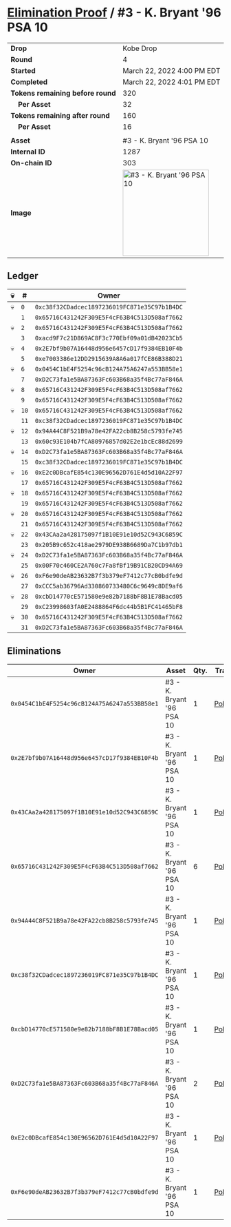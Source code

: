 # [Elimination Proof](./readme.md) / #3 - K. Bryant &#039;96 PSA 10

|||
|---|---|
| **Drop** | Kobe Drop |
| **Round** | 4 |
| **Started** | March 22, 2022 4:00 PM EDT |
| **Completed** | March 22, 2022 4:01 PM EDT |
| **Tokens remaining before round** | 320 |
| **&nbsp;&nbsp;&nbsp;&nbsp;Per Asset** | 32 |
| **Tokens remaining after round** | 160 |
| **&nbsp;&nbsp;&nbsp;&nbsp;Per Asset** | 16 |
| | |
| **Asset** | #3 - K. Bryant &#039;96 PSA 10 |
| **Internal ID** | 1287 |
| **On-chain ID** | 303 |
| **Image** | <img src="https://tcdn.blokpax.com/95d5aeda-851d-4670-9be1-5573b7d1caf2/8efb1a0349d2a2e1131a56a29659c6420adb5601b8e8e9d944c1e68ef2053b57.jpg" height="200" alt="#3 - K. Bryant &#039;96 PSA 10" /> |

## Ledger

| 💀 | # | Owner |
| --- | --- | --- |
| 💀 | `0` | `0xc38f32CDadcec1897236019FC871e35C97b1B4DC` |
|  | `1` | `0x65716C431242F309E5F4cF63B4C513D508af7662` |
| 💀 | `2` | `0x65716C431242F309E5F4cF63B4C513D508af7662` |
|  | `3` | `0xacd9F7c21D869AC8F3c770Ebf09a01dB42023Cb5` |
| 💀 | `4` | `0x2E7bf9b07A16448d956e6457cD17f9384EB10F4b` |
|  | `5` | `0xe7003386e12DD2915639A8A6a017fCE86B388D21` |
| 💀 | `6` | `0x0454C1bE4F5254c96cB124A75A6247a553BB58e1` |
|  | `7` | `0xD2C73fa1e5BA87363Fc603B68a35f4Bc77aF846A` |
| 💀 | `8` | `0x65716C431242F309E5F4cF63B4C513D508af7662` |
|  | `9` | `0x65716C431242F309E5F4cF63B4C513D508af7662` |
| 💀 | `10` | `0x65716C431242F309E5F4cF63B4C513D508af7662` |
|  | `11` | `0xc38f32CDadcec1897236019FC871e35C97b1B4DC` |
| 💀 | `12` | `0x94A44C8F521B9a78e42FA22cb8B258c5793fe745` |
|  | `13` | `0x60c93E104b7fCA80976857d02E2e1bcEc88d2699` |
| 💀 | `14` | `0xD2C73fa1e5BA87363Fc603B68a35f4Bc77aF846A` |
|  | `15` | `0xc38f32CDadcec1897236019FC871e35C97b1B4DC` |
| 💀 | `16` | `0xE2c0DBcafE854c130E96562D761E4d5d10A22F97` |
|  | `17` | `0x65716C431242F309E5F4cF63B4C513D508af7662` |
| 💀 | `18` | `0x65716C431242F309E5F4cF63B4C513D508af7662` |
|  | `19` | `0x65716C431242F309E5F4cF63B4C513D508af7662` |
| 💀 | `20` | `0x65716C431242F309E5F4cF63B4C513D508af7662` |
|  | `21` | `0x65716C431242F309E5F4cF63B4C513D508af7662` |
| 💀 | `22` | `0x43CAa2a428175097f1B10E91e10d52C943C6859C` |
|  | `23` | `0x205B9c652c418ae2979DE938B6689Da7C1b97db1` |
| 💀 | `24` | `0xD2C73fa1e5BA87363Fc603B68a35f4Bc77aF846A` |
|  | `25` | `0x00F70c460CE2A760c7Fa8fBf19B91CB20CD94A69` |
| 💀 | `26` | `0xF6e90deAB23632B7f3b379eF7412c77cB0bdfe9d` |
|  | `27` | `0xCCC5ab36796Ad330860733480C6c9649c8DE9af6` |
| 💀 | `28` | `0xcbD14770cE571580e9e82b7188bF8B1E78Bacd05` |
|  | `29` | `0xC23998603fA0E2488864F6dc44b5B1FC41465bF8` |
| 💀 | `30` | `0x65716C431242F309E5F4cF63B4C513D508af7662` |
|  | `31` | `0xD2C73fa1e5BA87363Fc603B68a35f4Bc77aF846A` |


## Eliminations

| Owner | Asset | Qty. | Transaction |
| --- | --- | --- | --- |
| `0x0454C1bE4F5254c96cB124A75A6247a553BB58e1` | #3 - K. Bryant '96 PSA 10 | 1 | [Polygonscan](https://polygonscan.com/tx/0xc5e828ae9bd572891aa97d94fca04078d9672f949d0eb8f2cc8705444c9c32af) |
| `0x2E7bf9b07A16448d956e6457cD17f9384EB10F4b` | #3 - K. Bryant '96 PSA 10 | 1 | [Polygonscan](https://polygonscan.com/tx/0x1227c7269dbce35cbfcc6fc3de4dc753853d75bf19b82df4f3bf300296f2e04e) |
| `0x43CAa2a428175097f1B10E91e10d52C943C6859C` | #3 - K. Bryant '96 PSA 10 | 1 | [Polygonscan](https://polygonscan.com/tx/0x5007ca2374081b0d5e9f267c5db61c7aae0643f9eabce8b26e0d972340d63cfc) |
| `0x65716C431242F309E5F4cF63B4C513D508af7662` | #3 - K. Bryant '96 PSA 10 | 6 | [Polygonscan](https://polygonscan.com/tx/0x175783a62f2a2904f268c5b8b274d2f7625b34fd9db2d99e2f3471bf9926b49f) |
| `0x94A44C8F521B9a78e42FA22cb8B258c5793fe745` | #3 - K. Bryant '96 PSA 10 | 1 | [Polygonscan](https://polygonscan.com/tx/0x1f6d700fa67cda07e65c571fdf967d585e6427069c46113a74c8310256838cc8) |
| `0xc38f32CDadcec1897236019FC871e35C97b1B4DC` | #3 - K. Bryant '96 PSA 10 | 1 | [Polygonscan](https://polygonscan.com/tx/0x7bab4ad613c57b27712f41e35b71a9a004077d9ceb35a0689ae7b39e2b5ebbc2) |
| `0xcbD14770cE571580e9e82b7188bF8B1E78Bacd05` | #3 - K. Bryant '96 PSA 10 | 1 | [Polygonscan](https://polygonscan.com/tx/0xd3b47ac48c69966b34b9c21baf25d6cf99e964750838ee66673cd53f6f463e83) |
| `0xD2C73fa1e5BA87363Fc603B68a35f4Bc77aF846A` | #3 - K. Bryant '96 PSA 10 | 2 | [Polygonscan](https://polygonscan.com/tx/0xf89e28832e40a2b8c42c30ce489c798e23dc16547e86f8b36c1c85e97368b2fb) |
| `0xE2c0DBcafE854c130E96562D761E4d5d10A22F97` | #3 - K. Bryant '96 PSA 10 | 1 | [Polygonscan](https://polygonscan.com/tx/0xf4eb5075a64c8eb282f0e96a9a3327c082d9ae1fb3b0a497dfce49e9bcd2f774) |
| `0xF6e90deAB23632B7f3b379eF7412c77cB0bdfe9d` | #3 - K. Bryant '96 PSA 10 | 1 | [Polygonscan](https://polygonscan.com/tx/0x1f40560d7d9056580a070985f522de035c2fb8cf3f3eabdb8f345c9a7331a9d0) |

